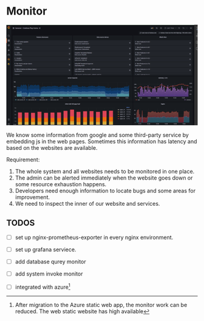 # Monitor

![The Rust Logo](images/grafana.png)


We know some information from google and some third-party service by embedding js in the web pages. Sometimes this information has latency and based on the websites are available.


Requirement:
1. The whole system and all websites needs to be monitored in one place. 
2. The admin can be alerted immediately when the website goes down or some resource exhaustion happens. 
3. Developers need enough information to locate bugs and some areas for improvement.
4. We need to inspect the inner of our website and services.




## TODOS

- [ ] set up nginx-prometheus-exporter in every nginx environment.
- [ ] set up grafana serviece.
- [ ] add database qurey monitor
- [ ] add system invoke monitor
- [ ] integrated with azure[^note]


[^note]: After migration to the Azure static web app, the monitor work can be reduced. The web static website has high available